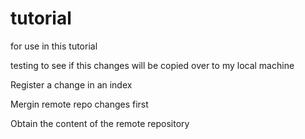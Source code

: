 # tutorial
for use in this tutorial

testing to see if this changes will be copied over to my local machine

Register a change in an index

Mergin remote repo changes first

Obtain the content of the remote repository
